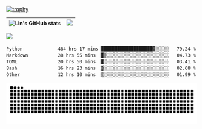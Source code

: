 [![trophy](https://github-profile-trophy.vercel.app/?username=ocss884&column=7)](https://github.com/ocss884)

| ![Lin's GitHub stats](https://github-readme-stats.vercel.app/api?username=ocss884&show_icons=true&hide_border=True&count_private=true) | ![](https://github-readme-streak-stats.herokuapp.com?user=ocss884&hide_border=true&date_format=M%20j%5B%2C%20Y%5D&ring=7EDDCF&fire=7EDDCF") |
| ------------------------------------------------------------ | ------------------------------------------------------------ |

![](https://komarev.com/ghpvc/?username=ocss884&color=brightgreen)

<!--START_SECTION:waka-->

```txt
Python             484 hrs 17 mins ███████████████████▓░░░░░   79.24 %
Markdown           28 hrs 55 mins  █▒░░░░░░░░░░░░░░░░░░░░░░░   04.73 %
TOML               20 hrs 50 mins  █░░░░░░░░░░░░░░░░░░░░░░░░   03.41 %
Bash               16 hrs 23 mins  ▓░░░░░░░░░░░░░░░░░░░░░░░░   02.68 %
Other              12 hrs 10 mins  ▒░░░░░░░░░░░░░░░░░░░░░░░░   01.99 %
```

<!--END_SECTION:waka-->

<p align="center">
   <img src="https://github.com/ocss884/ocss884/blob/output/github-snake.svg" alt="snake">
</p>
